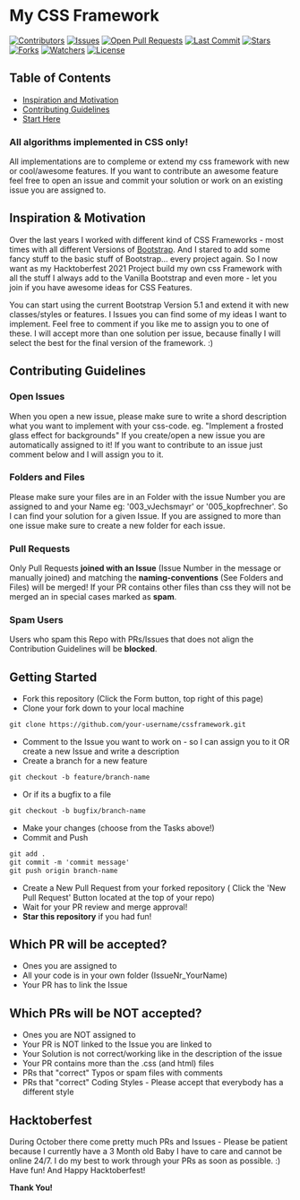 # My CSS Framework

[![Contributors](https://img.shields.io/github/contributors/vJechsmayr/cssFramework)](https://github.com/vJechsmayr/cssFramework/graphs/contributors)
[![Issues](https://img.shields.io/github/issues/vJechsmayr/cssFramework)](https://github.com/vJechsmayr/cssFramework/issues)
[![Open Pull Requests](https://img.shields.io/github/issues-pr-raw/vJechsmayr/cssFramework)](https://github.com/vJechsmayr/cssFramework/pulls)
[![Last Commit](https://img.shields.io/github/last-commit/vJechsmayr/cssFramework)](https://github.com/vJechsmayr/cssFramework)
[![Stars](https://img.shields.io/github/stars/vJechsmayr/cssFramework)](https://github.com/vJechsmayr/cssFramework/stargazers)
[![Forks](https://img.shields.io/github/forks/vJechsmayr/cssFramework)](https://github.com/vJechsmayr/cssFramework/network/members)
[![Watchers](https://img.shields.io/github/watchers/vJechsmayr/cssFramework)](https://github.com/vJechsmayr/cssFramework/watchers)
[![License](https://img.shields.io/github/license/vJechsmayr/cssFramework)](https://github.com/vJechsmayr/cssFramework/blob/master/LICENSE)


## Table of Contents
* [Inspiration and Motivation](#inspiration)
* [Contributing Guidelines](#contributing-guidelines)
* [Start Here](#getting-started)




### All algorithms implemented in CSS only!
All implementations are to compleme or extend my css framework with new or cool/awesome features.
If you want to contribute an awesome feature feel free to open an issue and commit your solution or work on an existing issue you are assigned to.


## Inspiration & Motivation

Over the last years I worked with different kind of CSS Frameworks - most times with all different Versions of [Bootstrap](https://getbootstrap.com/).
And I stared to add some fancy stuff to the basic stuff of Bootstrap... every project again. 
So I now want as my Hacktoberfest 2021 Project build my own css Framework with all the stuff I always add to the Vanilla Bootstrap and even more - let you join if you have awesome ideas for CSS Features.

You can start using the current Bootstrap Version 5.1 and extend it with new classes/styles or features.
I Issues you can find some of my ideas I want to implement. Feel free to comment if you like me to assign you to one of these. I will accept more than one solution per issue, because finally I will select the best for the final version of the framework. :)

## Contributing Guidelines

### Open Issues
When you open a new issue, please make sure to write a shord description what you want to implement with your css-code.
eg. "Implement a frosted glass effect for backgrounds"
If you create/open a new issue you are automatically assigned to it!
If you want to contribute to an issue just comment below and I will assign you to it. 

 
### Folders and Files
Please make sure your files are in an Folder with the issue Number you are assigned to and your Name eg: '003_vJechsmayr' or '005_kopfrechner'.
So I can find your solution for a given Issue. If you are assigned to more than one issue make sure to create a new folder for each issue.


### Pull Requests
Only Pull Requests **joined with an Issue** (Issue Number in the message or manually joined) and matching the **naming-conventions** (See Folders and Files) will be merged!
If your PR contains other files than css they will not be merged an in special cases marked as **spam**.


### Spam Users
Users who spam this Repo with PRs/Issues that does not align the Contribution Guidelines will be **blocked**.

## Getting Started
* Fork this repository (Click the Form button, top right of this page)
* Clone your fork down to your local machine
```markdown
git clone https://github.com/your-username/cssframework.git
```
* Comment to the Issue you want to work on - so I can assign you to it OR create a new Issue and write a description 
* Create a branch for a new feature
```markdown
git checkout -b feature/branch-name
```
* Or if its a bugfix to a file
```markdown
git checkout -b bugfix/branch-name
```
* Make your changes (choose from the Tasks above!)
* Commit and Push
```markdown
git add .
git commit -m 'commit message'
git push origin branch-name
```
* Create a New Pull Request from your forked repository ( Click the 'New Pull Request' Button located at the top of your repo)
* Wait for your PR review and merge approval!
* __Star this repository__ if you had fun!

## Which PR will be accepted?
* Ones you are assigned to
* All your code is in your own folder (IssueNr_YourName)
* Your PR has to link the Issue

## Which PRs will be NOT accepted?
* Ones you are NOT assigned to
* Your PR is NOT linked to the Issue you are linked to
* Your Solution is not correct/working like in the description of the issue
* Your PR contains more than the .css (and html) files
* PRs that "correct" Typos or spam files with comments
* PRs that "correct" Coding Styles - Please accept that everybody has a different style

## Hacktoberfest
During October there come pretty much PRs and Issues - Please be patient because I currently have a 3 Month old Baby I have to care and cannot be online 24/7.
I do my best to work through your PRs as soon as possible. :)
Have fun! And Happy Hacktoberfest!


__Thank You!__ 